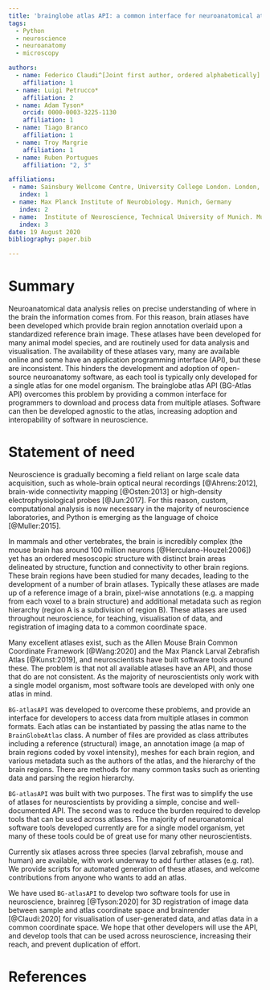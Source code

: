 ```yaml
---
title: 'brainglobe atlas API: a common interface for neuroanatomical atlases'
tags:
  - Python
  - neuroscience
  - neuroanatomy
  - microscopy

authors:
  - name: Federico Claudi^[Joint first author, ordered alphabetically]
    affiliation: 1
  - name: Luigi Petrucco*
    affiliation: 2
  - name: Adam Tyson*
    orcid: 0000-0003-3225-1130
    affiliation: 1
  - name: Tiago Branco
    affiliation: 1
  - name: Troy Margrie
    affiliation: 1
  - name: Ruben Portugues
    affiliation: "2, 3"

affiliations:
 - name: Sainsbury Wellcome Centre, University College London. London, U.K.
   index: 1
 - name: Max Planck Institute of Neurobiology. Munich, Germany
   index: 2
 - name:  Institute of Neuroscience, Technical University of Munich. Munich, Germany
   index: 3
date: 19 August 2020
bibliography: paper.bib

---
```


# Summary
Neuroanatomical data analysis relies on precise understanding of where in the brain the information comes from. For this reason, brain atlases have been developed which provide brain region annotation overlaid upon a standardized reference brain image. These atlases have been developed for many animal model species, and are routinely used for data analysis and visualisation. The availability of these atlases vary, many are available online and some have an application programming interface (API), but these are inconsistent. This hinders the development and adoption of open-source neuroanatomy software, as each tool is typically only developed for a single atlas for one model organism. The brainglobe atlas API (BG-Atlas API) overcomes this problem by providing a common interface for programmers to download and process data from multiple atlases. Software can then be developed agnostic to the atlas, increasing adoption and interopability of software in neuroscience. 

# Statement of need 
Neuroscience is gradually becoming a field reliant on large scale data acquisition, such as whole-brain optical neural recordings [@Ahrens:2012], brain-wide connectivity mapping [@Osten:2013] or high-density electrophysiological probes [@Jun:2017]. For this reason, custom, computational analysis is now necessary in the majority of neuroscience laboratories, and Python is emerging as the language of choice [@Muller:2015].

In mammals and other vertebrates, the brain is incredibly complex (the mouse brain has around 100 million neurons [@Herculano-Houzel:2006]) yet has an ordered mesoscopic structure with distinct brain areas delineated by structure, function and connectivity to other brain regions. These brain regions have been studied for many decades, leading to the development of a number of brain atlases. Typically these atlases are made up of a reference image of a brain, pixel-wise annotations (e.g. a mapping from each voxel to a brain structure) and additional metadata such as region hierarchy (region A is a subdivision of region B). These atlases are used throughout neuroscience, for teaching, visualisation of data, and registration of imaging data to a common coordinate space.

Many excellent atlases exist, such as the Allen Mouse Brain Common Coordinate Framework [@Wang:2020] and the Max Planck Larval Zebrafish Atlas [@Kunst:2019], and neuroscientists have built software tools around these. The problem is that not all available atlases have an API, and those that do are not consistent. As the majority of neuroscientists only work with a single model organism, most software tools are developed with only one atlas in mind. 

`BG-atlasAPI` was developed to overcome these problems, and provide an interface for developers to access data from multiple atlases in common formats. Each atlas can be instantiated by passing the atlas name to the `BrainGlobeAtlas` class. A number of files are provided as class attributes including a reference (structural) image, an annotation image (a map of brain regions coded by voxel intensity), meshes for each brain region, and various metadata such as the authors of the atlas, and the hierarchy of the brain regions. There are methods for many common tasks such as orienting data and parsing the region hierarchy.

`BG-atlasAPI` was built with two purposes. The first was to simplify the use of atlases for neuroscientists by providing a simple, concise and well-documented API. The second was to reduce the burden required to develop tools that can be used across atlases. The majority of neuroanatomical software tools developed currently are for a single model organism, yet many of these tools could be of great use for many other neuroscientists. 

Currently six atlases across three species (larval zebrafish, mouse and human) are available, with work underway to add further atlases (e.g. rat). We provide scripts for automated generation of these atlases, and welcome contributions from anyone who wants to add an atlas. 

We have used `BG-atlasAPI` to develop two software tools for use in neuroscience, brainreg [@Tyson:2020] for 3D registration of image data between sample and atlas coordinate space and brainrender [@Claudi:2020] for visualisation of user-generated data, and atlas data in a common coordinate space. We hope that other developers will use the API, and develop tools that can be used across neuroscience, increasing their reach, and prevent duplication of effort.

# References